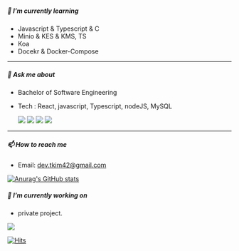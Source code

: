 ##### 🌱 I’m currently learning

- Javascript & Typescript & C
- Minio & KES & KMS, TS
- Koa
- Docekr & Docker-Compose
<!-- 
[![Top Langs](https://github-readme-stats.vercel.app/api/top-langs/?username=kth2624&layout=compact&theme=radical)](https://github.com/kth2624/github-readme-stats)
- Algorithms with Javascript.

[![Solved.ac](http://mazassumnida.wtf/api/generate_badge?boj=phila1)](https://solved.ac/phila1)
- Refactoring method.
 -->
***

##### 💬 Ask me about

- Bachelor of Software Engineering
- Tech : React, javascript, Typescript, nodeJS, MySQL

    <img src="https://img.shields.io/badge/node.js-v14.15.1-green?logo=Node.js"/>
    <img src="https://img.shields.io/badge/JavaScript-deploy-F7DF1E?logo=JavaScript"/>
    <img src="https://img.shields.io/badge/Express-v4.17.3-green?style=flat&logo=Express&logoColor=white"/>
    <img src="https://img.shields.io/badge/MySQL-v8.0.28-4479A1?logo=MySQL">

***

##### 📫 How to reach me

- Email: dev.tkim42@gmail.com

[![Anurag's GitHub stats](https://github-readme-stats.vercel.app/api?username=kth2624&show_icons=true&theme=radical)](https://github.com/anuraghazra/github-readme-stats)

##### 🔭 I’m currently working on
- private project.
<!-- - [진행할 프로젝트](https://bubbly-bone-3ef.notion.site/Project-List-4dd52ba970134d778b3182a0c39a0ce7) -->

<a href="https://opgc.me/#/users/kth2624" target="_blank"><img src="https://api.opgc.me/githubs/users/kth2624/tag/?theme=basic" /></a>

[![Hits](https://hits.seeyoufarm.com/api/count/incr/badge.svg?url=https%3A%2F%2Fgithub.com%2Fkth2624&count_bg=%2379C83D&title_bg=%23555555&icon=&icon_color=%23E7E7E7&title=hits&edge_flat=false)](https://hits.seeyoufarm.com)

